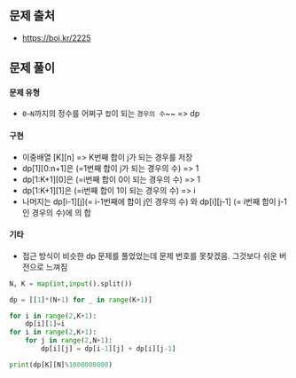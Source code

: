 ## 문제 출처

- https://boj.kr/2225

## 문제 풀이

#### 문제 유형

- `0~N`까지의 정수를 어쩌구 `합`이 되는 `경우의 수`~~ => dp

#### 구현

- 이중배열 [K][n] => K번째 합이 j가 되는 경우를 저장
- dp[1][0:n+1]은 (=1번째 합이 j가 되는 경우의 수) => 1
- dp[1:K+1][0]은 (=i번째 합이 0이 되는 경우의 수) => 1
- dp[1:K+1][1]은 (=i번째 합이 1이 되는 경우의 수) => i
- 나머지는 dp[i-1][j](= i-1번째에 합이 j인 경우의 수) 와 dp[i][j-1] (= i번째 합이 j-1인 경우의 수)에 의 합

#### 기타

- 접근 방식이 비슷한 dp 문제를 풀었었는데 문제 번호를 못찾겠음. 그것보다 쉬운 버전으로 느껴짐

```python
N, K = map(int,input().split())

dp = [[1]*(N+1) for _ in range(K+1)]

for i in range(2,K+1):
    dp[i][1]=i
for i in range(2,K+1):
    for j in range(2,N+1):
        dp[i][j] = dp[i-1][j] + dp[i][j-1]

print(dp[K][N]%1000000000)

```
